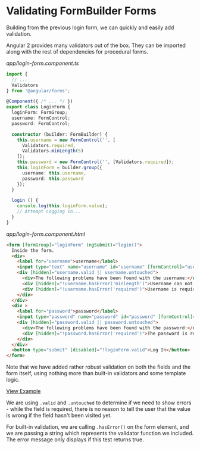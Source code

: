 # Validating FormBuilder Forms

Building from the previous login form, we can quickly and easily add validation.

Angular 2 provides many validators out of the box. They can be imported along with the rest of dependencies for procedural forms.

_app/login-form.component.ts_
```ts
import {
  // ...
  Validators
} from '@angular/forms';

@Component({ /* ... */ })
export class LoginForm {
  loginForm: FormGroup;
  username: FormControl;
  password: FormControl;

  constructor (builder: FormBuilder) {
    this.username = new FormControl('', [
      Validators.required,
      Validators.minLength(5)
    ]);
    this.password = new FormControl('', [Validators.required]);
    this.loginForm = builder.group({
      username: this.username,
      password: this.password
    });
  }

  login () {
    console.log(this.loginForm.value);
    // Attempt Logging in...
  }
}
```

_app/login-form.component.html_
```html
<form [formGroup]="loginForm" (ngSubmit)="login()">
  Inside the form.
  <div>
    <label for="username">username</label>
    <input type="text" name="username" id="username" [formControl]="username">
    <div [hidden]="username.valid || username.untouched">
      <div>The following problems have been found with the username:</div>
      <div [hidden]="!username.hasError('minlength')">Username can not be shorter than 5 characters.</div>
      <div [hidden]="!username.hasError('required')">Username is required.</div>
    </div>
  </div>
  <div >
    <label for="password">password</label>
    <input type="password" name="password" id="password" [formControl]="password">
    <div [hidden]="password.valid || password.untouched">
      <div>The following problems have been found with the password:</div>
      <div [hidden]="!password.hasError('required')">The password is required.</div>
    </div>
  </div>
  <button type="submit" [disabled]="!loginForm.valid">Log In</button>
</form>
```

Note that we have added rather robust validation on both the fields and the form itself, using nothing more than built-in validators and some template logic.

[View Example](https://plnkr.co/edit/kr8Q41?p=preview)

We are using `.valid` and `.untouched` to determine if we need to show errors - while the field is required, there is no reason to tell the user that the value is wrong if the field hasn't been visited yet.

For built-in validation, we are calling `.hasError()` on the form element, and we are passing a string which represents the validator function we included. The error message only displays if this test returns true.

